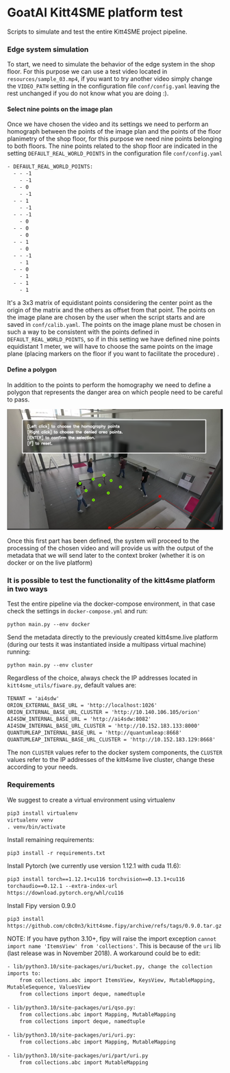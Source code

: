 # GoatAI Kitt4SME platform test

Scripts to simulate and test the entire Kitt4SME project pipeline.

### Edge system simulation

To start, we need to simulate the behavior of the edge system in the shop floor. For this purpose we can use a test
video located in `resources/sample_03.mp4`, if you want to try another video simply change the `VIDEO_PATH` setting in
the configuration file `conf/config.yaml` leaving the rest unchanged if you do not know what you are doing :).

#### Select nine points on the image plan

Once we have chosen the video and its settings we need to perform an homograph between the points of the image plan and
the points of the floor planimetry of the shop floor, for this purpose we need nine points belonging to both floors. The
nine points related to the shop floor are indicated in the setting `DEFAULT_REAL_WORLD_POINTS` in the configuration
file `conf/config.yaml`

```
- DEFAULT_REAL_WORLD_POINTS:
  - - -1
    - -1
  - - 0
    - -1
  - - 1
    - -1
  - - -1
    - 0
  - - 0
    - 0
  - - 1
    - 0
  - - -1
    - 1
  - - 0
    - 1
  - - 1
    - 1
```

It's a 3x3 matrix of equidistant points considering the center point as the origin of the matrix and the others as
offset from that point. The points on the image plane are chosen by the user when the script starts and are saved
in `conf/calib.yaml`. The points on the image plane must be chosen in such a way to be consistent with the points
defined in `DEFAULT_REAL_WORLD_POINTS`, so if in this setting we have defined nine points equidistant 1 meter, we will
have to choose the same points on the image plane (placing markers on the floor if you want to facilitate the procedure)
.

#### Define a polygon

In addition to the points to perform the homography we need to define a polygon that represents the danger area on which
people need to be careful to pass.

![plot](./resources/points_gui.png)

Once this first part has been defined, the system will proceed to the processing of the chosen video and will provide us
with the output of the metadata that we will send later to the context broker (whether it is on docker or on the live
platform)

### It is possible to test the functionality of the kitt4sme platform in two ways

Test the entire pipeline via the docker-compose environment, in that case check the settings in `docker-compose.yml` and
run:

```
python main.py --env docker
```

Send the metadata directly to the previously created kitt4sme.live platform (during our tests it was instantiated inside
a multipass virtual machine) running:

```
python main.py --env cluster
```

Regardless of the choice, always check the IP addresses located in `kitt4sme_utils/fiware.py`, default values are:

```
TENANT = 'ai4sdw'
ORION_EXTERNAL_BASE_URL = 'http://localhost:1026'
ORION_EXTERNAL_BASE_URL_CLUSTER = 'http://10.140.106.105/orion'
AI4SDW_INTERNAL_BASE_URL = 'http://ai4sdw:8082'
AI4SDW_INTERNAL_BASE_URL_CLUSTER = 'http://10.152.183.133:8000'
QUANTUMLEAP_INTERNAL_BASE_URL = 'http://quantumleap:8668'
QUANTUMLEAP_INTERNAL_BASE_URL_CLUSTER = 'http://10.152.183.129:8668'
```

The non `CLUSTER` values refer to the docker system components, the `CLUSTER` values refer to the IP addresses of the
kitt4sme live cluster, change these according to your needs.

### Requirements
We suggest to create a virtual environment using virtualenv
```
pip3 install virtualenv
virtualenv venv
. venv/bin/activate
```

Install remaining requirements:
```
pip3 install -r requirements.txt
```

Install Pytorch (we currently use version 1.12.1 with cuda 11.6):
```
pip3 install torch==1.12.1+cu116 torchvision==0.13.1+cu116 torchaudio==0.12.1 --extra-index-url https://download.pytorch.org/whl/cu116
```

Install Fipy version 0.9.0
```
pip3 install https://github.com/c0c0n3/kitt4sme.fipy/archive/refs/tags/0.9.0.tar.gz
```
NOTE: If you have python 3.10+, fipy will raise the import exception `cannot import name 'ItemsView' from 'collections'`. This is because of the `uri` lib (last release was in November 2018).
A workaround could be to edit:
```
- lib/python3.10/site-packages/uri/bucket.py, change the collection imports to:    
    from collections.abc import ItemsView, KeysView, MutableMapping, MutableSequence, ValuesView
    from collections import deque, namedtuple

- lib/python3.10/site-packages/uri/qso.py:
    from collections.abc import Mapping, MutableMapping
    from collections import deque, namedtuple

- lib/python3.10/site-packages/uri/uri.py:
    from collections.abc import Mapping, MutableMapping
  
- lib/python3.10/site-packages/uri/part/uri.py
    from collections.abc import MutableMapping
```
